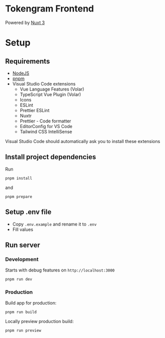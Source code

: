 # Tokengram Frontend

Powered by [Nuxt 3](https://nuxt.com/)

# Setup

## Requirements

- [NodeJS](https://nodejs.org/)
- [pnpm](https://pnpm.io/)
- Visual Studio Code extensions
  - Vue Language Features (Volar)
  - TypeScript Vue Plugin (Volar)
  - Icons
  - ESLint
  - Prettier ESLint
  - Nuxtr
  - Prettier - Code formatter
  - EditorConfig for VS Code
  - Tailwind CSS IntelliSense

Visual Studio Code should automatically ask you to install these extensions

## Install project dependencies

Run

```
pnpm install
```

and

```
pnpm prepare
```

## Setup .env file

- Copy `.env.example` and rename it to `.env`
- Fill values

## Run server

### Development

Starts with debug features on `http://localhost:3000`

```bash
pnpm run dev
```

### Production

Build app for production:

```
pnpm run build
```

Locally preview production build:

```
pnpm run preview
```
